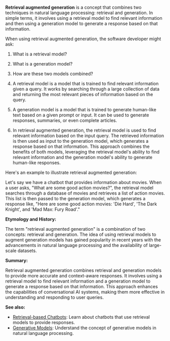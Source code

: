 **Retrieval augmented generation** is a concept that combines two techniques in
natural language processing: retrieval and generation. In simple terms, it
involves using a retrieval model to find relevant information and then using a
generation model to generate a response based on that information.

When using retrieval augmented generation, the software developer might ask:

1. What is a retrieval model?
2. What is a generation model?
3. How are these two models combined?

1. A retrieval model is a model that is trained to find relevant information
   given a query. It works by searching through a large collection of data and
   returning the most relevant pieces of information based on the query.

2. A generation model is a model that is trained to generate human-like text
   based on a given prompt or input. It can be used to generate responses,
   summaries, or even complete articles.

3. In retrieval augmented generation, the retrieval model is used to find
   relevant information based on the input query. The retrieved information is
   then used as input to the generation model, which generates a response based
   on that information. This approach combines the benefits of both models,
   leveraging the retrieval model's ability to find relevant information and
   the generation model's ability to generate human-like responses.

Here's an example to illustrate retrieval augmented generation:

Let's say we have a chatbot that provides information about movies. When a user
asks, "What are some good action movies?", the retrieval model searches through
a database of movies and retrieves a list of action movies. This list is then
passed to the generation model, which generates a response like, "Here are some
good action movies: 'Die Hard', 'The Dark Knight', and 'Mad Max: Fury Road'."

**Etymology and History:**

The term "retrieval augmented generation" is a combination of two concepts:
retrieval and generation. The idea of using retrieval models to augment
generation models has gained popularity in recent years with the advancements
in natural language processing and the availability of large-scale datasets.

**Summary:**

Retrieval augmented generation combines retrieval and generation models to
provide more accurate and context-aware responses. It involves using a
retrieval model to find relevant information and a generation model to generate
a response based on that information. This approach enhances the capabilities
of conversational AI systems, making them more effective in understanding and
responding to user queries.

**See also:**

- [Retrieval-based Chatbots](?concept=retrieval-based+chatbots&specialist_role=ML+Engineer&target_audience=Software+developer):
  Learn about chatbots that use retrieval models to provide responses.
- [Generative Models](?concept=generative+models&specialist_role=ML+Engineer&target_audience=Software+developer):
  Understand the concept of generative models in natural language processing.